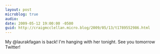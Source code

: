 ```yaml
---
layout: post
microblog: true
audio: 
date: 2009-05-12 19:00:00 -0500
guid: http://craigmcclellan.micro.blog/2009/05/13/t1789552986.html
---
```

My @laurakfagan is back! I'm hanging with her tonight. See you tomorrow Twitter!
